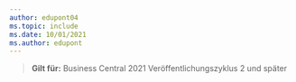 ```yaml
---
author: edupont04
ms.topic: include
ms.date: 10/01/2021
ms.author: edupont
---
```

> **Gilt für:** Business Central 2021 Veröffentlichungszyklus 2 und später